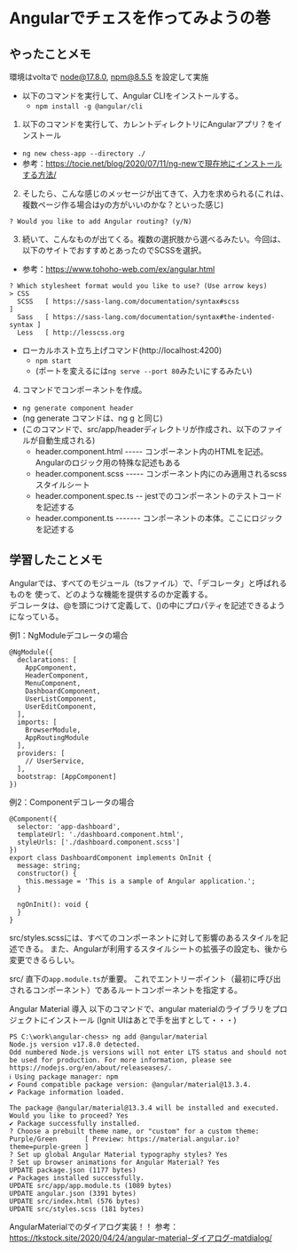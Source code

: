 # Angularでチェスを作ってみようの巻

## やったことメモ

環境はvoltaで node@17.8.0, npm@8.5.5 を設定して実施

- 以下のコマンドを実行して、Angular CLIをインストールする。
  - `npm install -g @angular/cli`


1. 以下のコマンドを実行して、カレントディレクトリにAngularアプリ？をインストール
  - `ng new chess-app --directory ./`
  - 参考：https://tocie.net/blog/2020/07/11/ng-newで現在地にインストールする方法/


2. そしたら、こんな感じのメッセージが出てきて、入力を求められる(これは、複数ページ作る場合はyの方がいいのかな？といった感じ)
```
? Would you like to add Angular routing? (y/N)
```


3. 続いて、こんなものが出てくる。複数の選択肢から選べるみたい。今回は、以下のサイトでおすすめとあったのでSCSSを選択。
  - 参考：https://www.tohoho-web.com/ex/angular.html
```
? Which stylesheet format would you like to use? (Use arrow keys)
> CSS
  SCSS   [ https://sass-lang.com/documentation/syntax#scss                ] 
  Sass   [ https://sass-lang.com/documentation/syntax#the-indented-syntax ] 
  Less   [ http://lesscss.org 
```

- ローカルホスト立ち上げコマンド(http://localhost:4200)
  - `npm start`
  - (ポートを変えるには`ng serve --port 80`みたいにするみたい)


4. コマンドでコンポーネントを作成。
- `ng generate component header`
- (ng generate コマンドは、ng g と同じ)
- (このコマンドで、src/app/headerディレクトリが作成され、以下のファイルが自動生成される)
  - header.component.html ----- コンポーネント内のHTMLを記述。Angularのロジック用の特殊な記述もある
  - header.component.scss ----- コンポーネント内にのみ適用されるscssスタイルシート
  - header.component.spec.ts -- jestでのコンポーネントのテストコードを記述する
  - header.component.ts ------- コンポーネントの本体。ここにロジックを記述する


## 学習したことメモ

Angularでは、すべてのモジュール（tsファイル）で、「デコレータ」と呼ばれるものを
使って、どのような機能を提供するのか定義する。  
デコレータは、@を頭につけて定義して、()の中にプロパティを記述できるようになっている。  

例1：NgModuleデコレータの場合  
```
@NgModule({
  declarations: [
    AppComponent,
    HeaderComponent,
    MenuComponent,
    DashboardComponent,
    UserListComponent,
    UserEditComponent,
  ],
  imports: [
    BrowserModule,
    AppRoutingModule
  ],
  providers: [
    // UserService,
  ],
  bootstrap: [AppComponent]
})
```

例2：Componentデコレータの場合  
```
@Component({
  selector: 'app-dashboard',
  templateUrl: './dashboard.component.html',
  styleUrls: ['./dashboard.component.scss']
})
export class DashboardComponent implements OnInit {
  message: string;
  constructor() {
    this.message = 'This is a sample of Angular application.';
  }

  ngOnInit(): void {
  }
}
```

src/styles.scssには、すべてのコンポーネントに対して影響のあるスタイルを記述できる。
また、Angularが利用するスタイルシートの拡張子の設定も、後から変更できるらしい。


src/ 直下の`app.module.ts`が重要。
これでエントリーポイント（最初に呼び出されるコンポーネント）であるルートコンポーネントを指定する。


Angular Material 導入
以下のコマンドで、angular materialのライブラリをプロジェクトにインストール
(Ignit UIはあとで手を出すとして・・・)

```
PS C:\work\angular-chess> ng add @angular/material
Node.js version v17.8.0 detected.
Odd numbered Node.js versions will not enter LTS status and should not be used for production. For more information, please see https://nodejs.org/en/about/releaseases/.
ℹ Using package manager: npm
✔ Found compatible package version: @angular/material@13.3.4.
✔ Package information loaded.

The package @angular/material@13.3.4 will be installed and executed.
Would you like to proceed? Yes
✔ Package successfully installed.
? Choose a prebuilt theme name, or "custom" for a custom theme: Purple/Green       [ Preview: https://material.angular.io?theme=purple-green ]
? Set up global Angular Material typography styles? Yes
? Set up browser animations for Angular Material? Yes
UPDATE package.json (1177 bytes)
✔ Packages installed successfully.
UPDATE src/app/app.module.ts (1089 bytes)
UPDATE angular.json (3391 bytes)
UPDATE src/index.html (576 bytes)
UPDATE src/styles.scss (181 bytes)
```

AngularMaterialでのダイアログ実装！！
参考：https://tkstock.site/2020/04/24/angular-material-ダイアログ-matdialog/
